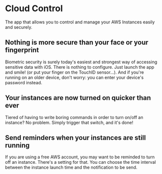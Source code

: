 # Cloud Control

The app that allows you to control and manage your AWS Instances easily and securely.

## Nothing is more secure than your face or your fingerprint

Biometric security is surely today's easiest and strongest way of accessing sensitive data with iOS. There is nothing to configure. Just launch the app and smile! (or put your finger on the TouchID sensor...). And if you're running on an older device, don't worry: you can enter your device's password instead.

## Your instances are now turned on quicker than ever

Tiered of having to write boring commands in order to turn on/off an instance? No problem. Simply trigger that switch, and it's done!

## Send reminders when your instances are still running

If you are using a free AWS account, you may want to be reminded to turn off an instance. There's a setting for that. You can choose the time interval between the instance launch time and the notification to be send.

